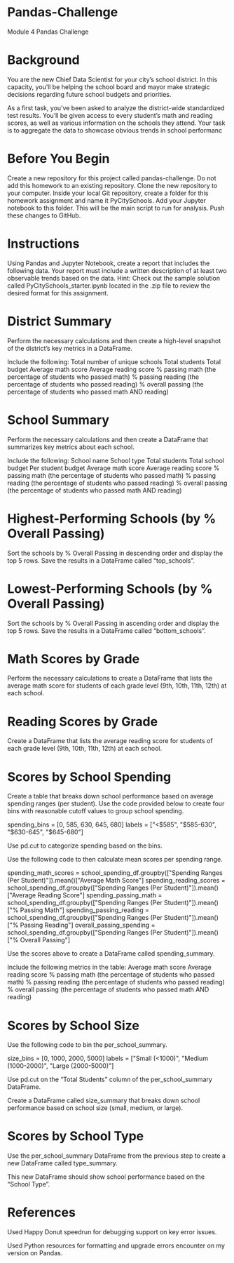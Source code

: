 # Pandas-Challenge
Module 4 Pandas Challenge

# Background
You are the new Chief Data Scientist for your city’s school district. In this capacity, you’ll be helping the school board and mayor make strategic decisions regarding future school budgets and priorities.

As a first task, you’ve been asked to analyze the district-wide standardized test results. You’ll be given access to every student’s math and reading scores, as well as various information on the schools they attend. Your task is to aggregate the data to showcase obvious trends in school performanc

# Before You Begin
Create a new repository for this project called pandas-challenge. Do not add this homework to an existing repository.
Clone the new repository to your computer.
Inside your local Git repository, create a folder for this homework assignment and name it PyCitySchools.
Add your Jupyter notebook to this folder. This will be the main script to run for analysis.
Push these changes to GitHub.

# Instructions
Using Pandas and Jupyter Notebook, create a report that includes the following data. Your report must include a written description of at least two observable trends based on the data.
Hint: Check out the sample solution called PyCitySchools_starter.ipynb located in the .zip file to review the desired format for this assignment.

# District Summary
Perform the necessary calculations and then create a high-level snapshot of the district’s key metrics in a DataFrame.

Include the following:
Total number of unique schools
Total students
Total budget
Average math score
Average reading score
% passing math (the percentage of students who passed math)
% passing reading (the percentage of students who passed reading)
% overall passing (the percentage of students who passed math AND reading)

# School Summary
Perform the necessary calculations and then create a DataFrame that summarizes key metrics about each school.

Include the following:
School name
School type
Total students
Total school budget
Per student budget
Average math score
Average reading score
% passing math (the percentage of students who passed math)
% passing reading (the percentage of students who passed reading)
% overall passing (the percentage of students who passed math AND reading)

# Highest-Performing Schools (by % Overall Passing)
Sort the schools by % Overall Passing in descending order and display the top 5 rows.
Save the results in a DataFrame called “top_schools”.

# Lowest-Performing Schools (by % Overall Passing)
Sort the schools by % Overall Passing in ascending order and display the top 5 rows.
Save the results in a DataFrame called “bottom_schools”.

# Math Scores by Grade
Perform the necessary calculations to create a DataFrame that lists the average math score for students of each grade level (9th, 10th, 11th, 12th) at each school.

# Reading Scores by Grade
Create a DataFrame that lists the average reading score for students of each grade level (9th, 10th, 11th, 12th) at each school.

# Scores by School Spending
Create a table that breaks down school performance based on average spending ranges (per student).
Use the code provided below to create four bins with reasonable cutoff values to group school spending.
  
  spending_bins = [0, 585, 630, 645, 680]
  labels = ["<$585", "$585-630", "$630-645", "$645-680"]
  
Use pd.cut to categorize spending based on the bins.

Use the following code to then calculate mean scores per spending range.
  
  spending_math_scores = school_spending_df.groupby(["Spending Ranges (Per Student)"]).mean()["Average Math Score"]
  spending_reading_scores = school_spending_df.groupby(["Spending Ranges (Per Student)"]).mean()["Average Reading Score"]
  spending_passing_math = school_spending_df.groupby(["Spending Ranges (Per Student)"]).mean()["% Passing Math"]
  spending_passing_reading = school_spending_df.groupby(["Spending Ranges (Per Student)"]).mean()["% Passing Reading"]
  overall_passing_spending = school_spending_df.groupby(["Spending Ranges (Per Student)"]).mean()["% Overall Passing"]
  
Use the scores above to create a DataFrame called spending_summary.

Include the following metrics in the table:
Average math score
Average reading score
% passing math (the percentage of students who passed math)
% passing reading (the percentage of students who passed reading)
% overall passing (the percentage of students who passed math AND reading)

# Scores by School Size
Use the following code to bin the per_school_summary.

  size_bins = [0, 1000, 2000, 5000]
  labels = ["Small (<1000)", "Medium (1000-2000)", "Large (2000-5000)"]
  
Use pd.cut on the “Total Students” column of the per_school_summary DataFrame.

Create a DataFrame called size_summary that breaks down school performance based on school size (small, medium, or large).

# Scores by School Type
Use the per_school_summary DataFrame from the previous step to create a new DataFrame called type_summary.

This new DataFrame should show school performance based on the “School Type”.

# References
Used Happy Donut speedrun for debugging support on key error issues.

Used Python resources for formatting and upgrade errors encounter on my version on Pandas.
